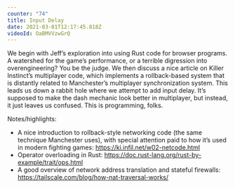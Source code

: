 ```yaml
---
counter: "74"
title: Input Delay
date: 2021-03-01T12:17:45.818Z
videoId: OaBMVVzwGrQ
---
```

We begin with Jeff’s exploration into using Rust code for browser programs. A watershed for the game’s performance, or a terrible digression into overengineering? You be the judge. We then discuss a nice article on Killer Instinct’s multiplayer code, which implements a rollback-based system that is distantly related to Manchester’s multiplayer synchronization system. This leads us down a rabbit hole where we attempt to add input delay. It’s supposed to make the dash mechanic look better in multiplayer, but instead, it just leaves us confused. This is programming, folks.

Notes/highlights:

- A nice introduction to rollback-style networking code (the same technique Manchester uses), with special attention paid to how it’s used in modern fighting games: https://ki.infil.net/w02-netcode.html
- Operator overloading in Rust: https://doc.rust-lang.org/rust-by-example/trait/ops.html
- A good overview of network address translation and stateful firewalls: https://tailscale.com/blog/how-nat-traversal-works/